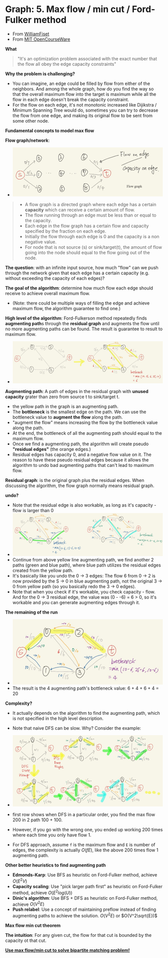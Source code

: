 # Graph: 5. Max flow / min cut / Ford-Fulker method

- From [WilliamFiset](https://youtu.be/LdOnanfc5TM)
- From [MIT OpenCourseWare](https://youtu.be/VYZGlgzr_As)

**What**

> "It's an optimization problem associated with the exact number that the flow all obey the edge capacity constraints"

**Why the problem is challenging?**

- You can imagine, an edge could be filled by flow from either of the neighbors. And among the whole graph, how do you find the way so that the overall maximum flow into the target is maximum while all the flow in each edge doesn't break the capacity constraint.
- For the flow on each edge, it's not monotonic increased like Dijikstra / Minimum Spanning Tree would do, sometimes you can try to decrease the flow from one edge, and making its original flow to be sent from some other node.

**Fundamental concepts to model max flow**

**Flow graph/network**:

- ![flow graph](../srcs/max_flow_flow_graph.JPG)

> - A flow graph is a directed graph where each edge has a certain **capacity** which can receive a certain amount of flow.
> - The flow running through an edge must be less than or equal to the capacity.
> - Each edge in the flow graph has a certain flow and capacity specified by the fraction on each edge.
> - Initially the flow through each edge is 0 and the capacity is a non negative value.
> - For node that is not source (s) or sink/target(t), the amount of flow going into the node should equal to the flow going out of the node.

**The question**: with an infinite input source, how much "flow" can we push through the network given that each edge has a certain capacity (e.g. without exceeding the capacity of each edges)?

**The goal of the algorithm**: determine how much flow each edge should receive to achieve overall maximum flow.

- (Note: there could be multiple ways of filling the edge and achieve maximum flow, the algorithm guarantee to find one.)

**High level of the algorithm**: Ford-Fulkerson method repeatedly finds **augmenting path**s through the **residual graph** and augments the flow until no more
augmenting paths can be found. The result is guarantee to result to maximum flow.

- ![augmenting path/residual path](../srcs/max_flow_augmenting_residual_path.JPG)

**Augmenting path**: A path of edges in the residual graph with **unused capacity** grater than zero from source t to sink/target t.

- the yellow path in the graph is an augmenting path.
- The **bottleneck** is the smallest edge on the path. We can use the bottleneck value to **augment the flow** along the path.
- "augment the flow" means increasing the flow by the bottleneck value along the path.
- At the end, the bottleneck of all the augmenting path should equal to the maximum flow.
- Once we find a augmenting path, the algorithm will create pseudo **"residual edges"** (the orange edges.)
- Residual edges has capacity 0, and a negative flow value on it. The reason to have these pseudo residual edges because it allows the algorithm to undo bad augmenting paths that can't lead to maximum flow.

**Residual graph**: is the original graph plus the residual edges. When discussing the algorithm, the flow graph normally means residual graph.

**undo?**

- Note that the residual edge is also workable, as long as it's capacity - flow is larger than 0
- ![undo path](../srcs/max_flow_redo_path.JPG)
- Continue from above yellow line augmenting path, we find another 2 paths (green and blue path), where blue path utilizes the residual edges created from the yellow path.
- It's basically like you undo the 0 -> 3 edges: The flow 6 from 0 -> 2 is now provided by the S -> 0 in blue augmenting path, not the original 3 -> 0 from yellow path (so you basically redo the 3 -> 0 edges).
- Note that when you check if it's workable, you check capacity - flow. And for the 0 -> 3 residual edge, the value was (0 - -6) = 6 > 0, so it's workable and you can generate augmenting edges through it.

**The remaining of the run**

- ![undo path](../srcs/max_flow_final_edge.JPG)
- The result is the 4 augmenting path's bottleneck value: 6 + 4 + 6 + 4 = 20

**Complexity?**

- It actually depends on the algorithm to find the augmenting path, which is not specified in the high level description.
- Note that naive DFS can be slow. Why? Consider the example:

- ![undo path](../srcs/max_flow_dfs_not_ideal.JPG)

- first row shows when DFS in a particular order, you find the max flow 200 in 2 path 100 + 100.
- However, if you go with the wrong one, you ended up working 200 times where each time you only have flow 1.
- For DFS approach, assume `f` is the maximum flow and `E` is number of edges, the complexity is actually $O(fE)$, like the above 200 times flow 1 augmenting path.

**Other better heuristics to find augmenting path**

- **Edmonds-Karp**: Use BFS as heuristic on Ford-Fulker method, achieve $O(E^2V)$
- **Capacity scaling**: Use "pick larger path first" as heuristic on Ford-Fulker method, achieve $O(E^2log(U))$
- **Dinic's algorithm**: Use BFS + DFS as heuristic on Ford-Fulker method, achieve $O(V^2E)$
- **Push relabel**: Use a concept of maintaining preflow instead of finding augmenting paths to achieve the solution. $O(V^2E)$ or $O(V^2\sqrt{E})$

**Max flow min cut theorem**

**The intuition**: For any given cut, the flow for that cut is bounded by the capacity ot that cut.

[**Use max flow/min cut to solve bipartite matching problem!**](graph_bipartite.md#how-do-we-solve-the-problem-💡-making-it-a-max-cut-problem)